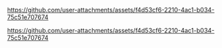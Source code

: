 

https://github.com/user-attachments/assets/f4d53cf6-2210-4ac1-b034-75c51e707674


https://github.com/user-attachments/assets/f4d53cf6-2210-4ac1-b034-75c51e707674
